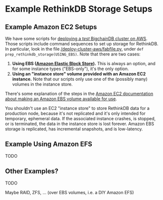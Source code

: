 # Example RethinkDB Storage Setups

## Example Amazon EC2 Setups

We have some scripts for [deploying a _test_ BigchainDB cluster on AWS](../clusters-feds/aws-testing-cluster.html). Those scripts include command sequences to set up storage for RethinkDB.
In particular, look in the file [/deploy-cluster-aws/fabfile.py](https://github.com/bigchaindb/bigchaindb/blob/master/deploy-cluster-aws/fabfile.py), under `def prep_rethinkdb_storage(USING_EBS)`. Note that there are two cases:

1. **Using EBS ([Amazon Elastic Block Store](https://aws.amazon.com/ebs/)).** This is always an option, and for some instance types ("EBS-only"), it's the only option.
2. **Using an "instance store" volume provided with an Amazon EC2 instance.** Note that our scripts only use one of the (possibly many) volumes in the instance store.

There's some explanation of the steps in the [Amazon EC2 documentation about making an Amazon EBS volume available for use](https://docs.aws.amazon.com/AWSEC2/latest/UserGuide/ebs-using-volumes.html).

You shouldn't use an EC2 "instance store" to store RethinkDB data for a production node, because it's not replicated and it's only intended for temporary, ephemeral data. If the associated instance crashes, is stopped, or is terminated, the data in the instance store is lost forever. Amazon EBS storage is replicated, has incremental snapshots, and is low-latency.


## Example Using Amazon EFS

TODO


## Other Examples?

TODO

Maybe RAID, ZFS, ... (over EBS volumes, i.e. a DIY Amazon EFS)
